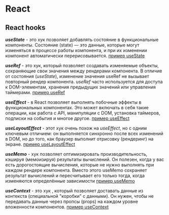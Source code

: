 # React

## React hooks

***useState*** - это хук позволяет добавлять состояние в функциональные компоненты. Состояние (state) — это данные,
которые могут изменяться в процессе работы компонента, и при их изменении компонент автоматически перерисовывается.
[пример useState](./exemple/useState.md)

***useRef*** - это хук, который позволяет создавать изменяемые объекты, сохраняющие свои значения между рендерами
компонента. В отличие от состояния (*useState*), изменение значения useRef не вызывает повторный рендер компонента.
*useRef*
часто используется для доступа к DOM-элементам, хранения предыдущих значений или управления таймерами.
[пример useRef](./exemple/useRef.md)

***useEffect*** - в React позволяет выполнять побочные эффекты в функциональных компонентах. Это может включать в себя
такие
операции, как работа с API, манипуляции с DOM, установка таймеров, подписки на события и многое
другое. [пример useEffect](./exemple/useEffect.md)

***useLayoutEffect*** - этот хук очень похож на *useEffect*, но с одним ключевым отличием: он выполняется синхронно 
после 
всех изменений в DOM, но до того, как браузер выполнит отрисовку (рендеринг) на экране.   [пример useLayoutEffect](./exemple/useLayoutEffect.md)

***useMemo*** - хук позволяет оптимизировать производительность, кэшируя (мемоизируя) результаты вычислений. Он 
полезен, когда у вас есть дорогостоящие вычисления, которые не нужно выполнять при каждом рендере компонента. Вместо этого useMemo сохраняет результат вычислений и пересчитывает его только тогда, когда изменяются определённые зависимости [пример useMemo](./exemple/useMemo.md)

***useContext*** -  это хук , который позволяет доставать данные из контекста (специальной "коробки" с данными). Он нужен, чтобы не передавать данные через пропсы (props) на каждом уровне вложенности компонентов. [пример useContext](./exemple/useContext)

